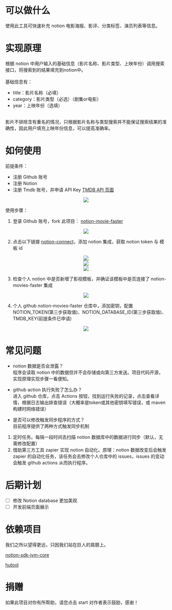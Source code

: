 # 可以做什么

使用此工具可快速补充 notion 电影海报、影评、分类标签、演员列表等信息。

# 实现原理

根据 notion 中用户输入的基础信息（影片名称、影片类型、上映年份）调用搜索接口，将搜索到的结果填充到notion中。
<br/>
<br/>
基础信息有：<br/>

- title：影片名称（必填）<br/>
- category：影片类型（必选）（剧集or电影）<br/>
- year：上映年份（选填）<br/>

<br/>
影片不排除含有重名的情况，只根据影片名称与类型搜索并不能保证搜索结果的准确性，因此用户填充上映年份信息，可以提高准确率。

# 如何使用

前提条件：

- 注册 Github 账号
- 注册 Notion
- 注册 Tmdb 账号，并申请 API Key [TMDB API 页面](https://www.themoviedb.org/settings/api)
<div align="center">
    <img src=./asset/tmdb-tip-01.png/>
</div>

使用步骤：

1. 登录 Github 账号，fork 此项目： [notion-movie-faster](https://github.com/youzhajun/notion-movie-faster)

<div align="center">
    <img src=./asset/github-fork-tip-01.png/>
</div>

2. 点击以下链接 [notion-connect](https://api.notion.com/v1/oauth/authorize?client_id=01db2a25-2fc0-4b06-a396-88798313d0b3&response_type=code&owner=user&redirect_uri=https%3A%2F%2Fnotion-token.youzhajun.top)，添加 notion 集成，获取 notion token 与 模板 id

<div align="center">
    <img src="asset/notion-connect-tip-01.png">
</div>

<div align="center">
    <img src="asset/notion-connect-tip-02.png">
</div>

<div align="center">
    <img src="asset/notion-connect-tip-03.png">
</div>

3. 检查个人 notion 中是否新增了影视模板，并确证该模板中是否连接了 notion-movies-faster 集成

<div align="center">
    <img src="asset/notion-connect-tip-04.png">
</div>

4. 个人 github notion-movies-faster 仓库中，添加密钥，配置 NOTION_TOKEN(第三步获取值)、NOTION_DATABASE_ID(第三步获取值)、TMDB_KEY(前提条件已申请)

<div align="center">
    <img src=./asset/github-secret-tip-01.png/>
</div>




# 常见问题

- notion 数据是否会泄露？<br/>
程序会读取 notion 中的数据但并不会存储或向第三方发送。项目代码开源，实现原理实现步骤一看便知。

- github action 执行失败了怎么办？<br/>
进入 github 仓库，点击 Actions 按钮，找到运行失败的记录，点击查看详情，根据日志输出排查错误（大概率是token或其他密钥填写错误，或 maven 构建时网络错误）

- 是否可以修改触发同步程序的方式？<br/>
目前程序提供了两种方式触发同步机制
1. 定时任务。每隔一段时间去扫描 notion 数据库中的数据进行同步（默认，无需修改配置）
2. 借助第三方工具 zapier 实现 notion 自动化。原理：notion 数据改变后会触发 zapier 的自动化任务，该任务会去修改个人仓库中的 issues，issues 的变动会触发 github actions 从而执行程序。



# 后期计划

- [ ] 修改 Notion database 更加美观
- [ ] 开发前端页面展示

# 依赖项目

我们之所以望得更远，只因我们站在巨人的肩膀上。

[notion-sdk-jvm-core](https://github.com/seratch/notion-sdk-jvm)

[hutool](https://doc.hutool.cn/pages/index/)

# 捐赠
如果此项目对你有所帮助，请您点击 start 对作者表示鼓励，感谢！


